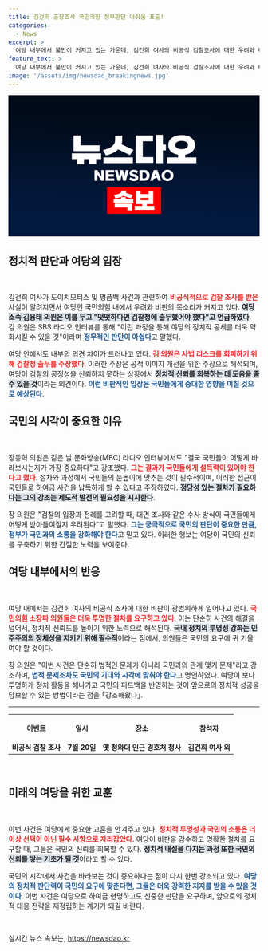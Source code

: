 ```yaml
---
title: 김건희 출장조사 국민의힘 정무판단 아쉬움 표출!
categories:
  - News
excerpt: >
  여당 내부에서 불만이 커지고 있는 가운데, 김건희 여사의 비공식 검찰조사에 대한 우려와 비판이 쏟아지고 있다. 여당 의원들은 국민 눈높이에 맞춘 접근과 투명한 절차의 필요성을 강조하며, 정치적 리스크를 줄이기 위한 더 나은 선택을 촉구하고 있다.
feature_text: >
  여당 내부에서 불만이 커지고 있는 가운데, 김건희 여사의 비공식 검찰조사에 대한 우려와 비판이 쏟아지고 있다. 여당 의원들은 국민 눈높이에 맞춘 접근과 투명한 절차의 필요성을 강조하며, 정치적 리스크를 줄이기 위한 더 나은 선택을 촉구하고 있다.
image: '/assets/img/newsdao_breakingnews.jpg'
---
```


<p><img src="/assets/img/newsdao_breakingnews.jpg" alt="implanttips 속보" /></p>

<h2 data-ke-size="size26">정치적 판단과 여당의 입장</h2>

<p data-ke-size="size16">&nbsp;</p>

<p>김건희 여사가 도이치모터스 및 명품백 사건과 관련하여 <b><span style="color: #ee2323;">비공식적으로 검찰 조사를 받은</span></b> 사실이 알려지면서 여당인 국민의힘 내에서 우려와 비판의 목소리가 커지고 있다. <b><span style="background-color: #21538527;">여당 소속 김용태 의원은 이를 두고 "떳떳하다면 검찰청에 출두했어야 했다"고 언급하였다</span></b>. 김 의원은 SBS 라디오 인터뷰를 통해 "이런 과정을 통해 야당의 정치적 공세를 더욱 약화시킬 수 있을 것"이라며 <b><span style="color: #1a5490;">정무적인 판단이 아쉽다</span></b>고 말했다.</p>

<p>여당 안에서도 내부의 의견 차이가 드러나고 있다. <b><span style="color: #ee2323;">김 의원은 사법 리스크를 회피하기 위해 검찰청 출두를 주장했다</span></b>. 이러한 주장은 공적 이미지 개선을 위한 주장으로 해석되며, 여당이 검찰의 공정성을 신뢰하지 못하는 상황에서 <b><span style="background-color: #21538527;">정치적 신뢰를 회복하는 데 도움을 줄 수 있을 것</span></b>이라는 의견이다. <b><span style="color: #1a5490;">이런 비판적인 입장은 국민들에게 중대한 영향을 미칠 것으로 예상된다</span></b>.</p>

<h2 data-ke-size="size26">국민의 시각이 중요한 이유</h2>

<p data-ke-size="size16">&nbsp;</p>

<p>장동혁 의원은 같은 날 문화방송(MBC) 라디오 인터뷰에서도 "결국 국민들이 어떻게 바라보시는지가 가장 중요하다"고 강조했다. <b><span style="color: #ee2323;">그는 결과가 국민들에게 설득력이 있어야 한다고 했다</span></b>. 절차와 과정에서 국민들의 눈높이에 맞추는 것이 필수적이며, 이러한 접근이 국민들로 하여금 사건을 납득하게 할 수 있다고 주장하였다. <b><span style="background-color: #21538527;">정당성 있는 절차가 필요하다는 그의 강조는 제도적 발전의 필요성을 시사한다</span></b>.</p>

<p>장 의원은 "검찰의 입장과 전례를 고려할 때, 대면 조사와 같은 수사 방식이 국민들에게 어떻게 받아들여질지 우려된다"고 말했다. <b><span style="color: #1a5490;">그는 궁극적으로 국민의 판단이 중요한 만큼, 정부가 국민과의 소통을 강화해야 한다</span></b>고 믿고 있다. 이러한 행보는 여당이 국민의 신뢰를 구축하기 위한 간절한 노력을 보여준다.</p>

<h2 data-ke-size="size26">여당 내부에서의 반응</h2>

<p data-ke-size="size16">&nbsp;</p>

<p>여당 내에서는 김건희 여사의 비공식 조사에 대한 비판이 광범위하게 일어나고 있다. <b><span style="color: #ee2323;">국민의힘 소장파 의원들은 더욱 투명한 절차를 요구하고 있다</span></b>. 이는 단순히 사건의 해결을 넘어서, 정치적 신뢰도를 높이기 위한 노력으로 해석된다. <b><span style="background-color: #21538527;">국내 정치의 투명성 강화는 민주주의의 정체성을 지키기 위해 필수적</span></b>이라는 점에서, 의원들은 국민의 요구에 귀 기울여야 할 것이다.</p>

<p>장 의원은 "이번 사건은 단순히 법적인 문제가 아니라 국민과의 관계 맺기 문제"라고 강조하며, <b><span style="color: #1a5490;">법적 문제조차도 국민의 기대와 시각에 맞춰야 한다</span></b>고 명언하였다. 여당이 보다 투명하게 정치 활동을 해나가고 국민의 피드백을 반영하는 것이 앞으로의 정치적 성공을 담보할 수 있는 방법이라는 점을 ｢강조해왔다｣.</p>

<hr>

<table style="width: 100%; border-collapse: collapse;">
  <tr>
    <th style="text-align: center; height: 47px;"><b>이벤트</b></th>
    <th style="text-align: center; height: 47px;"><b>일시</b></th>
    <th style="text-align: center; height: 47px;"><b>장소</b></th>
    <th style="text-align: center; height: 47px;"><b>참석자</b></th>
  </tr>
  <tr>
    <td style="text-align: center; height: 17px;"><b>비공식 검찰 조사</b></td>
    <td style="text-align: center; height: 17px;"><b>7월 20일</b></td>
    <td style="text-align: center; height: 17px;"><b>옛 청와대 인근 경호처 청사</b></td>
    <td style="text-align: center; height: 17px;"><b>김건희 여사 외</b></td>
  </tr>
</table>

<p data-ke-size="size16">&nbsp;</p>

<h2 data-ke-size="size26">미래의 여당을 위한 교훈</h2>

<p data-ke-size="size16">&nbsp;</p>

<p>이번 사건은 여당에게 중요한 교훈을 안겨주고 있다. <b><span style="color: #ee2323;">정치적 투명성과 국민의 소통은 더 이상 선택이 아닌 필수 사항으로 자리잡았다</span></b>. 여당이 비판을 감수하고 명확한 절차를 요구할 때, 그들은 국민의 신뢰를 회복할 수 있다. <b><span style="background-color: #21538527;">정치적 내실을 다지는 과정 또한 국민의 신뢰를 쌓는 기초가 될 것</span></b>이라고 할 수 있다.</p>

<p>국민의 시각에서 사건을 바라보는 것이 중요하다는 점이 다시 한번 강조되고 있다. <b><span style="color: #1a5490;">여당의 정치적 판단력이 국민의 요구에 맞춘다면, 그들은 더욱 강력한 지지를 받을 수 있을 것이다</span></b>. 이번 사건은 여당으로 하여금 현명하고도 신중한 판단을 요구하며, 앞으로의 정치적 대응 전략을 재정립하는 계기가 되길 바란다. </p>

<p data-ke-size="size16">&nbsp;</p>
실시간 뉴스 속보는, <a href="https://newsdao.kr" rel="dofollow">https://newsdao.kr</a>



